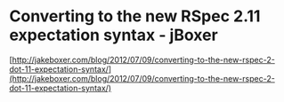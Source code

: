 <!--
id: 26926423618
link: http://tumblr.atmos.org/post/26926423618/converting-to-the-new-rspec-2-11-expectation-syntax
slug: converting-to-the-new-rspec-2-11-expectation-syntax
date: Tue Jul 10 2012 13:50:20 GMT-0700 (PDT)
publish: 2012-07-010
tags: 
title: Converting to the new RSpec 2.11 expectation syntax - jBoxer
-->


Converting to the new RSpec 2.11 expectation syntax - jBoxer
============================================================

[http://jakeboxer.com/blog/2012/07/09/converting-to-the-new-rspec-2-dot-11-expectation-syntax/](http://jakeboxer.com/blog/2012/07/09/converting-to-the-new-rspec-2-dot-11-expectation-syntax/)

